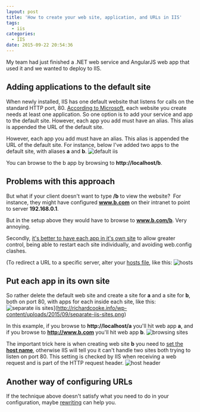 ```yaml
---
layout: post
title: 'How to create your web site, application, and URLs in IIS'
tags:
  - iis
categories:
  - IIS
date: 2015-09-22 20:54:36
---
```


My team had just finished a .NET web service and AngularJS web app that used it and we wanted to deploy to IIS.

## Adding applications to the default site
When newly installed, IIS has one default website that listens for calls on the standard HTTP port, 80. [According to Microsoft](https://www.iis.net/learn/get-started/planning-your-iis-architecture/understanding-sites-applications-and-virtual-directories-on-iis), each website you create needs at least one application. So one option is to add your service and app to the default site. However, each app you add must have an alias. This alias is appended the URL of the default site. 

However, each app you add must have an alias. This alias is appended the URL of the default site. For instance, below I've added two apps to the default site, with aliases **a** and **b**. ![default iis](default-iis.png) 

You can browse to the b app by browsing to **http://localhost/b**.

## Problems with this approach
But what if your client doesn't want to type **/b** to view the website?  For instance, they might have configured **www.b.com** on their intranet to point to server **192.168.0.1**. 

But in the setup above they would have to browse to **www.b.com/b**. Very annoying. 

Secondly, [it's better to have each app in it's own site](http://serverfault.com/questions/427531/in-iis-is-it-better-to-host-multiple-applications-as-independent-web-sites-or-a) to allow greater control, being able to restart each site individually, and avoiding web.config clashes. 

(To redirect a URL to a specific server, alter your [hosts file](https://en.wikipedia.org/wiki/Hosts_%28file%29), like this: ![hosts](hosts.png)

## Put each app in its own site
So rather delete the default web site and create a site for **a** and a site for **b**, both on port 80, with apps for each inside each site, like this: ![separate iis sites](separate-iis-sites.png)](http://richardcooke.info/wp-content/uploads/2015/09/separate-iis-sites.png)

In this example, if you browse to **http://localhost/a** you'll hit web app **a**, and if you browse to **http://www.b.com** you'll hit web app **b**. ![browsing sites](browsing-sites.png)

The important trick here is when creating web site **b** you need to [set the **host name**](https://technet.microsoft.com/en-us/library/cc753195%28v=ws.10%29.aspx), otherwise IIS will tell you it can't handle two sites both trying to listen on port 80. This setting is checked by IIS when receiving a web request and is part of the HTTP request header. ![host header](host-header.png)

## Another way of configuring URLs
If the technique above doesn't satisfy what you need to do in your configuration, maybe [rewriting](http://blogs.technet.com/b/mspfe/archive/2013/11/27/how-to-create-a-url-alias-using-iis-url-rewrite.aspx) can help you.
